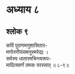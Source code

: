 # अध्याय ८

## श्लोक ९

कविं पुराणमनुशासितार-<br>मणोरणीयंसमनुस्मरेद्यः ।<br>सर्वस्य धातारमचिन्त्यरूप-<br>मादित्यवर्णं तमसः परस्तात् ॥ ८-९॥<br><br>

